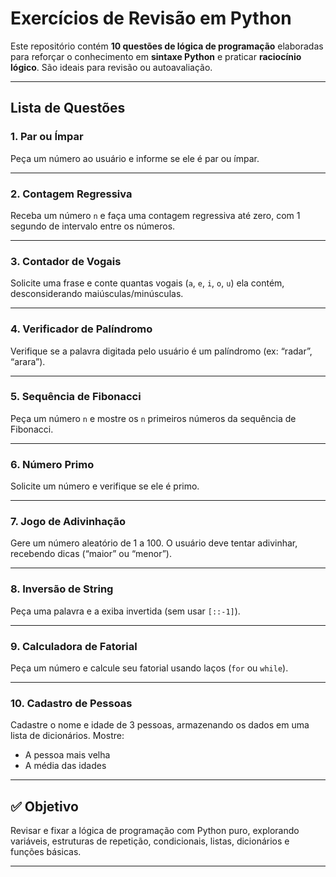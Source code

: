 # Exercícios de Revisão em Python

Este repositório contém **10 questões de lógica de programação** elaboradas para reforçar o conhecimento em **sintaxe Python** e praticar **raciocínio lógico**. São ideais para revisão ou autoavaliação.

---

## Lista de Questões

### 1. Par ou Ímpar

Peça um número ao usuário e informe se ele é par ou ímpar.

---

### 2. Contagem Regressiva

Receba um número `n` e faça uma contagem regressiva até zero, com 1 segundo de intervalo entre os números.

---

### 3. Contador de Vogais

Solicite uma frase e conte quantas vogais (`a`, `e`, `i`, `o`, `u`) ela contém, desconsiderando maiúsculas/minúsculas.

---

### 4. Verificador de Palíndromo

Verifique se a palavra digitada pelo usuário é um palíndromo (ex: “radar”, “arara”).

---

### 5. Sequência de Fibonacci

Peça um número `n` e mostre os `n` primeiros números da sequência de Fibonacci.

---

### 6. Número Primo

Solicite um número e verifique se ele é primo.

---

### 7. Jogo de Adivinhação

Gere um número aleatório de 1 a 100. O usuário deve tentar adivinhar, recebendo dicas (“maior” ou “menor”).

---

### 8. Inversão de String

Peça uma palavra e a exiba invertida (sem usar `[::-1]`).

---

### 9. Calculadora de Fatorial

Peça um número e calcule seu fatorial usando laços (`for` ou `while`).

---

### 10. Cadastro de Pessoas

Cadastre o nome e idade de 3 pessoas, armazenando os dados em uma lista de dicionários. Mostre:

- A pessoa mais velha
- A média das idades

---

## ✅ Objetivo

Revisar e fixar a lógica de programação com Python puro, explorando variáveis, estruturas de repetição, condicionais, listas, dicionários e funções básicas.

---
